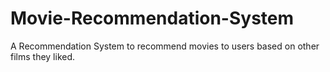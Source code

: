 # Movie-Recommendation-System
A Recommendation System to recommend movies to users based on other films they liked.
